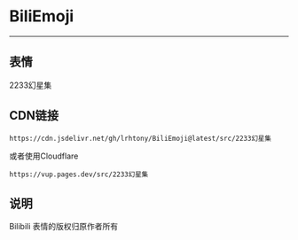 # BiliEmoji
---
## 表情
2233幻星集
## CDN链接
```
https://cdn.jsdelivr.net/gh/lrhtony/BiliEmoji@latest/src/2233幻星集
```
或者使用Cloudflare
```
https://vup.pages.dev/src/2233幻星集
```
## 说明
Bilibili 表情的版权归原作者所有
